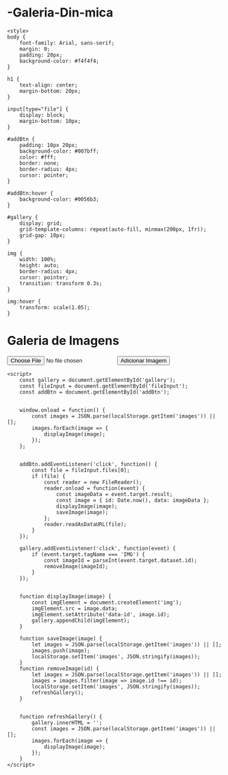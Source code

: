 # -Galeria-Din-mica

<!DOCTYPE html>
<html lang="en">
<head>
    <meta charset="UTF-8">
    <meta name="viewport" content="width=device-width, initial-scale=1.0">
    <title>Galeria de Imagens</title>

    <style>
    body {
        font-family: Arial, sans-serif;
        margin: 0;
        padding: 20px;
        background-color: #f4f4f4;
    }
    
    h1 {
        text-align: center;
        margin-bottom: 20px;
    }
    
    input[type="file"] {
        display: block;
        margin-bottom: 10px;
    }
    
    #addBtn {
        padding: 10px 20px;
        background-color: #007bff;
        color: #fff;
        border: none;
        border-radius: 4px;
        cursor: pointer;
    }
    
    #addBtn:hover {
        background-color: #0056b3;
    }
    
    #gallery {
        display: grid;
        grid-template-columns: repeat(auto-fill, minmax(200px, 1fr));
        grid-gap: 10px;
    }
    
    img {
        width: 100%;
        height: auto;
        border-radius: 4px;
        cursor: pointer;
        transition: transform 0.3s;
    }
    
    img:hover {
        transform: scale(1.05);
    }
</style>
    


</head>
<body>
    <h1>Galeria de Imagens</h1>
    <input type="file" id="fileInput">
    <button id="addBtn">Adicionar Imagem</button>
    <div id="gallery"></div>

    <script>
        const gallery = document.getElementById('gallery');
        const fileInput = document.getElementById('fileInput');
        const addBtn = document.getElementById('addBtn');

      
        window.onload = function() {
            const images = JSON.parse(localStorage.getItem('images')) || [];
            images.forEach(image => {
                displayImage(image);
            });
        };

    
        addBtn.addEventListener('click', function() {
            const file = fileInput.files[0];
            if (file) {
                const reader = new FileReader();
                reader.onload = function(event) {
                    const imageData = event.target.result;
                    const image = { id: Date.now(), data: imageData };
                    displayImage(image);
                    saveImage(image);
                };
                reader.readAsDataURL(file);
            }
        });

        gallery.addEventListener('click', function(event) {
            if (event.target.tagName === 'IMG') {
                const imageId = parseInt(event.target.dataset.id);
                removeImage(imageId);
            }
        });

      
        function displayImage(image) {
            const imgElement = document.createElement('img');
            imgElement.src = image.data;
            imgElement.setAttribute('data-id', image.id);
            gallery.appendChild(imgElement);
        }

        function saveImage(image) {
            let images = JSON.parse(localStorage.getItem('images')) || [];
            images.push(image);
            localStorage.setItem('images', JSON.stringify(images));
        }
        function removeImage(id) {
            let images = JSON.parse(localStorage.getItem('images')) || [];
            images = images.filter(image => image.id !== id);
            localStorage.setItem('images', JSON.stringify(images));
            refreshGallery();
        }

       
        function refreshGallery() {
            gallery.innerHTML = '';
            const images = JSON.parse(localStorage.getItem('images')) || [];
            images.forEach(image => {
                displayImage(image);
            });
        }
    </script>
</body>
</html>

